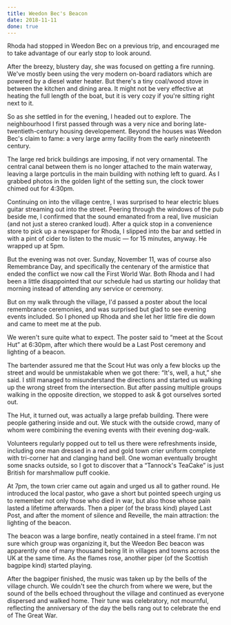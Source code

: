 ```yaml
---
title: Weedon Bec's Beacon
date: 2018-11-11
done: true
---
```


Rhoda had stopped in Weedon Bec on a previous trip,
and encouraged me to take advantage of our early stop to look around.

After the breezy, blustery day,
she was focused on getting a fire running.
We've mostly been using the very modern on-board radiators
which are powered by a diesel water heater.
But there's a tiny coal/wood stove
in between the kitchen and dining area.
It might not be very effective at heating the full length of the boat,
but it is very cozy if you're sitting right next to it.

So as she settled in for the evening,
I headed out to explore.
The neighbourhood I first passed through
was a very nice and boring late-twentieth-century housing developement.
Beyond the houses was Weedon Bec's claim to fame:
a very large army facility from the early nineteenth century.

The large red brick buildings are imposing,
if not very ornamental.
The central canal between them is no longer attached to the main waterway,
leaving a large portculis in the main building with nothing left to guard.
As I grabbed photos in the golden light of the setting sun,
the clock tower chimed out for 4:30pm.

Continuing on into the village centre,
I was surprised to hear electric blues guitar
streaming out into the street.
Peering through the windows of the pub beside me,
I confirmed that the sound emanated from a real, live musician
(and not just a stereo cranked loud).
After a quick stop in a convenience store
to pick up a newspaper for Rhoda,
I slipped into the bar and settled in with a pint of cider
to listen to the music —
for 15 minutes, anyway. He wrapped up at 5pm.

But the evening was not over.
Sunday, November 11, was of course also Remembrance Day,
and specifically the centenary of the armistice
that ended the conflict we now call the First World War.
Both Rhoda and I had been a little disappointed
that our schedule had us starting our holiday that morning
instead of attending any service or ceremony.

But on my walk through the village,
I'd passed a poster about the local remembrance ceremonies,
and was surprised but glad to see evening events included.
So I phoned up Rhoda and she let her little fire die down
and came to meet me at the pub.

We weren't sure quite what to expect.
The poster said to “meet at the Scout Hut” at 6:30pm,
after which there would be a Last Post ceremony
and lighting of a beacon.

The bartender assured me that the Scout Hut
was only a few blocks up the street
and would be unmistakable when we got there:
“It's, well, a hut,” she said.
I still managed to misunderstand the directions
and started us walking up the wrong street from the intersection.
But after passing multiple groups walking in the opposite direction,
we stopped to ask & got ourselves sorted out.

The Hut, it turned out, was actually a large prefab building.
There were people gathering inside and out.
We stuck with the outside crowd,
many of whom were combining the evening events
with their evening dog-walk.

Volunteers regularly popped out to tell us there were refreshments inside,
including one man dressed in a red and gold town crier uniform
complete with tri-corner hat and clanging hand bell.
One woman eventually brought some snacks outside,
so I got to discover that a “Tannock's TeaCake”
is just British for marshmallow puff cookie.

At 7pm, the town crier came out again and urged us all to gather round.
He introduced the local pastor,
who gave a short but pointed speech
urging us to remember not only those who died in war,
but also those whose pain lasted a lifetime afterwards.
Then a piper (of the brass kind) played Last Post,
and after the moment of silence and Reveille, the main attraction:
the lighting of the beacon.

The beacon was a large bonfire, neatly contained in a steel frame.
I'm not sure which group was organizing it,
but the Weedon Bec beacon was apparently one of many thousand
being lit in villages and towns across the UK at the same time.
As the flames rose,
another piper (of the Scottish bagpipe kind) started playing.

After the bagpiper finished,
the music was taken up by the bells of the village church.
We couldn't see the church from where we were,
but the sound of the bells echoed throughout the village
and continued as everyone dispersed and walked home.
Their tune was celebratory, not mournful,
reflecting the anniversary of the day the bells rang out
to celebrate the end of The Great War.